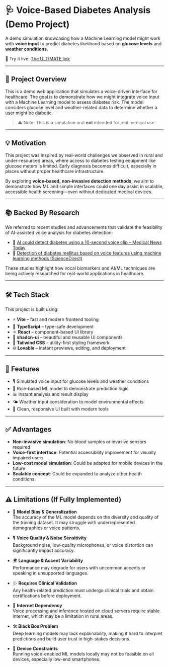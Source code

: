 # 🩺 Voice-Based Diabetes Analysis (Demo Project)

A demo simulation showcasing how a Machine Learning model might work with **voice input** to predict diabetes likelihood based on **glucose levels** and **weather conditions**.

🚀 Try it live: [The ULTIMATE link](https://lovable.dev/projects/1e70623a-83b0-4aaa-b5bb-58c60262101e)

---

## 📌 Project Overview

This is a demo web application that simulates a voice-driven interface for healthcare. The goal is to demonstrate how we might integrate voice input with a Machine Learning model to assess diabetes risk. The model considers glucose level and weather-related data to determine whether a user might be diabetic.

> ⚠️ Note: This is a simulation and **not** intended for real medical use.

---

## 💡 Motivation

This project was inspired by real-world challenges we observed in rural and under-resourced areas, where access to diabetes testing equipment like glucose meters is limited. Early diagnosis becomes difficult, especially in places without proper healthcare infrastructure.

By exploring **voice-based, non-invasive detection methods**, we aim to demonstrate how ML and simple interfaces could one day assist in scalable, accessible health screening—even without dedicated medical devices.

---

## 📚 Backed By Research

We referred to recent studies and advancements that validate the feasibility of AI-assisted voice analysis for diabetes detection:

- 🔬 [AI could detect diabetes using a 10-second voice clip – Medical News Today](https://www.medicalnewstoday.com/articles/ai-10-second-voice-clip-help-diabetes-diagnosis)
- 📘 [Detection of diabetes mellitus based on voice features using machine learning methods (ScienceDirect)](https://www.sciencedirect.com/science/article/pii/S2949761223000731)

These studies highlight how vocal biomarkers and AI/ML techniques are being actively researched for real-world applications in healthcare.

---

## 🛠️ Tech Stack

This project is built using:

- ⚡ **Vite** – fast and modern frontend tooling  
- 📘 **TypeScript** – type-safe development  
- ⚛️ **React** – component-based UI library  
- 🧩 **shadcn-ui** – beautiful and reusable UI components  
- 🎨 **Tailwind CSS** – utility-first styling framework  
- 🌐 **Lovable** – instant previews, editing, and deployment

---

## 🎯 Features

- 🎙️ Simulated voice input for glucose levels and weather conditions  
- 🤖 Rule-based ML model to demonstrate prediction logic  
- 📊 Instant analysis and result display  
- 🌤️ Weather input consideration to model environmental effects  
- 📱 Clean, responsive UI built with modern tools

---

## ✅ Advantages

- **Non-invasive simulation**: No blood samples or invasive sensors required  
- **Voice-first interface**: Potential accessibility improvement for visually impaired users  
- **Low-cost model simulation**: Could be adapted for mobile devices in the future  
- **Scalable concept**: Could be expanded to analyze other health conditions

---

## ⚠️ Limitations (If Fully Implemented)

- 🧠 **Model Bias & Generalization**  
  The accuracy of the ML model depends on the diversity and quality of the training dataset. It may struggle with underrepresented demographics or voice patterns.

- 🎙️ **Voice Quality & Noise Sensitivity**  
  Background noise, low-quality microphones, or voice distortion can significantly impact accuracy.

- 🌍 **Language & Accent Variability**  
  Performance may degrade for users with uncommon accents or speaking in unsupported languages.

- 🩺 **Requires Clinical Validation**  
  Any health-related prediction must undergo clinical trials and obtain certifications before deployment.

- 📶 **Internet Dependency**  
  Voice processing and inference hosted on cloud servers require stable internet, which may be a limitation in rural areas.

- 🛠️ **Black Box Problem**  
  Deep learning models may lack explainability, making it hard to interpret predictions and build user trust in high-stakes decisions.

- 🔋 **Device Constraints**  
  Running voice-enabled ML models locally may not be feasible on all devices, especially low-end smartphones.


